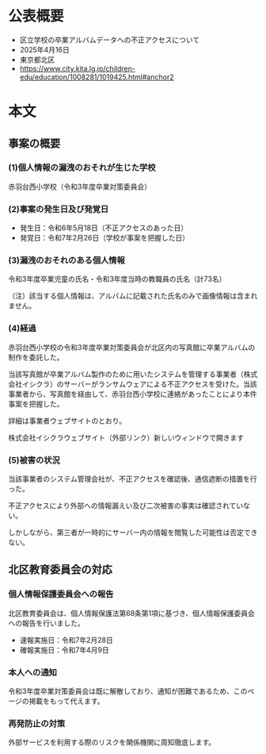 # 公表概要
- 区立学校の卒業アルバムデータへの不正アクセスについて
- 2025年4月16日
- 東京都北区
- https://www.city.kita.lg.jp/children-edu/education/1008281/1019425.html#anchor2

# 本文
## 事案の概要
### (1)個人情報の漏洩のおそれが生じた学校
赤羽台西小学校（令和3年度卒業対策委員会）

### (2)事案の発生日及び発覚日
- 発生日：令和6年5月18日（不正アクセスのあった日）
- 発覚日：令和7年2月26日（学校が事案を把握した日）
 
### (3)漏洩のおそれのある個人情報
令和3年度卒業児童の氏名・令和3年度当時の教職員の氏名（計73名）

（注）該当する個人情報は、アルバムに記載された氏名のみで画像情報は含まれません。

### (4)経過
赤羽台西小学校の令和3年度卒業対策委員会が北区内の写真館に卒業アルバムの制作を委託した。

当該写真館が卒業アルバム製作のために用いたシステムを管理する事業者（株式会社イシクラ）のサーバーがランサムウェアによる不正アクセスを受けた。当該事業者から、写真館を経由して、赤羽台西小学校に連絡があったことにより本件事案を把握した。

詳細は事業者ウェブサイトのとおり。

株式会社イシクラウェブサイト（外部リンク）新しいウィンドウで開きます

### (5)被害の状況
当該事業者のシステム管理会社が、不正アクセスを確認後、通信遮断の措置を行った。

不正アクセスにより外部への情報漏えい及び二次被害の事実は確認されていない。

しかしながら、第三者が一時的にサーバー内の情報を閲覧した可能性は否定できない。

## 北区教育委員会の対応
### 個人情報保護委員会への報告
北区教育委員会は、個人情報保護法第68条第1項に基づき、個人情報保護委員会への報告を行いました。

- 速報実施日：令和7年2月28日
- 確報実施日：令和7年4月9日
 
### 本人への通知
令和3年度卒業対策委員会は既に解散しており、通知が困難であるため、このページの掲載をもって代えます。

### 再発防止の対策
外部サービスを利用する際のリスクを関係機関に周知徹底します。

